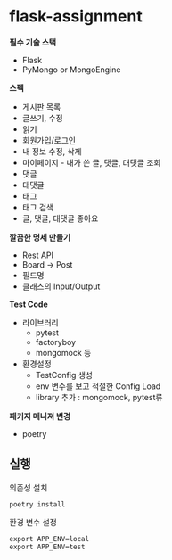 # flask-assignment

**필수 기술 스택**

- Flask
- PyMongo or MongoEngine

**스펙**

- 게시판 목록
- 글쓰기, 수정
- 읽기
- 회원가입/로그인
- 내 정보 수정, 삭제
- 마이페이지 - 내가 쓴 글, 댓글, 대댓글 조회
- 댓글
- 대댓글
- 태그
- 태그 검색
- 글, 댓글, 대댓글 좋아요

**깔끔한 명세 만들기**
- Rest API
- Board → Post
- 필드명
- 클래스의 Input/Output

**Test Code**
- 라이브러리
    - pytest
    - factoryboy
    - mongomock 등
- 환경설정
    - TestConfig 생성
    - env 변수를 보고 적절한 Config Load
    - library 추가 : mongomock, pytest류

**패키지 매니져 변경**
- poetry


## 실행

의존성 설치
```
poetry install
```

환경 변수 설정
```
export APP_ENV=local
export APP_ENV=test
```